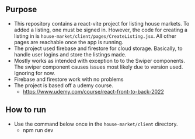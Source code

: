 ## Purpose
  * This repository contains a react-vite project for listing house markets. To added a listing, one must be signed in. However, the code for creating a listing in is `house-market/client/pages/CreateListing.jsx`. All other pages are reachable once the app is running.
  * The project used firebase and firestore for cloud storage. Basically, to handle user logins and store the listings made.
  * Mostly works as intended with exception to to the Swiper components. The swiper component causes issues most likely due to version used. Ignoring for now.
  * Firebase and firestore work with no problems
  * The project is based off a udemy course.
    + https://www.udemy.com/course/react-front-to-back-2022

## How to run
  * Use the command below once in the `house-market/client` directory.
    + npm run dev